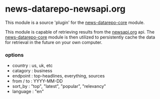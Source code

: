 # news-datarepo-newsapi.org

This module is a source 'plugin' for the [news-datarepo-core](https://github.com/uladkasach/news-datarepo-core) module.

This module is capable of retrieving results from the [newsapi.org](https://newsapi.org) api. The [news-datarepo-core](https://github.com/uladkasach/news-datarepo-core) module is then utilized to persistently cache the data for retrieval in the future on your own computer.

### options
- country : us, uk, etc
- catagory : business
- endpoint : top-headlines, everything, sources
- from / to : YYYY-MM-DD
- sort_by : "top", "latest", "popular", "relevancy"
- language : "en"
